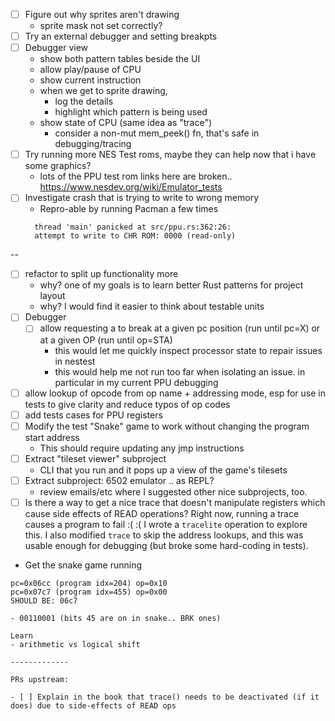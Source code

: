 - [ ] Figure out why sprites aren't drawing
  - sprite mask not set correctly?
- [ ] Try an external debugger and setting breakpts
- [ ] Debugger view
  - show both pattern tables beside the UI
  - allow play/pause of CPU
  - show current instruction
  - when we get to sprite drawing,
    - log the details
    - highlight which pattern is being used
  - show state of CPU (same idea as "trace")
    - consider a non-mut mem_peek() fn, that's safe in debugging/tracing
- [ ] Try running more NES Test roms, maybe they can help now that i have some graphics?
  - lots of the PPU test rom links here are broken.. https://www.nesdev.org/wiki/Emulator_tests
- [ ] Investigate crash that is trying to write to wrong memory
  - Repro-able by running Pacman a few times
  ```
    thread 'main' panicked at src/ppu.rs:362:26:
    attempt to write to CHR ROM: 0000 (read-only)
  ```

--

- [ ] refactor to split up functionality more
  - why? one of my goals is to learn better Rust patterns for project layout
  - why? I would find it easier to think about testable units
- [ ] Debugger
  - [ ] allow requesting a to break at a given pc position (run until pc=X) or at a given OP (run until op=STA)
    - this would let me quickly inspect processor state to repair issues in nestest
    - this would help me not run too far when isolating an issue. in particular in my current PPU debugging
- [ ] allow lookup of opcode from op name + addressing mode, esp for use in tests to give clarity and reduce typos of op codes
- [ ] add tests cases for PPU registers
- [ ] Modify the test "Snake" game to work without changing the program start address
  - This should require updating any jmp instructions
- [ ] Extract "tileset viewer" subproject
  - CLI that you run and it pops up a view of the game's tilesets
- [ ] Extract subproject: 6502 emulator .. as REPL?
  - review emails/etc where I suggested other nice subprojects, too.
- [ ] Is there a way to get a nice trace that doesn't manipulate registers which cause side effects of READ operations?
  Right now, running a trace causes a program to fail :( :(
    I wrote a `tracelite` operation to explore this.
    I also modified `trace` to skip the address lookups, and this was usable enough for debugging (but broke some hard-coding in tests).

- Get the snake game running
```
pc=0x06cc (program idx=204) op=0x10
pc=0x07c7 (program idx=455) op=0x00
SHOULD BE: 06c7

- 00110001 (bits 45 are on in snake.. BRK ones)

Learn
- arithmetic vs logical shift

-------------

PRs upstream:

- [ ] Explain in the book that trace() needs to be deactivated (if it does) due to side-effects of READ ops
